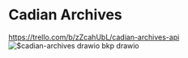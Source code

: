 # Cadian Archives
https://trello.com/b/zZcahUbL/cadian-archives-api
![$cadian-archives drawio bkp drawio](https://github.com/user-attachments/assets/5123fac8-6e6a-462e-8e19-3b8396a1a425)
